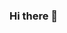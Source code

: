 ### Hi there 👋

<!--
**ssongmi/ssongmi** is a ✨ _special_ ✨ repository because its `README.md` (this file) appears on your GitHub profile.

<h1>Park Songmi</h1>

Here are some ideas to get you started:

- 🔭 I’m currently working on ...
- 🌱 I’m currently learning ...
- 👯 I’m looking to collaborate on ...
- 🤔 I’m looking for help with ...
- 💬 Ask me about ...
- 📫 How to reach me: ...
- 😄 Pronouns: ...
- ⚡ Fun fact: ...
-->
